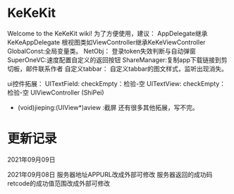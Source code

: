 # KeKeKit

Welcome to the KeKeKit wiki! 为了方便使用，建议： AppDelegate继承KeKeAppDelegate 根视图类如ViewController继承KeKeViewController
GlobalConst:全局变量类。 NetObj： 登录token失效判断与自动弹窗 SuperOneVC:速度配置自定义的返回按钮 ShareManager:复制app下载链接到剪切板，邮件联系作者 自定义tabbar：
自定义tabbar的图文样式，监听出现消失。

ui控件拓展： UITextField:
checkEmpty：检验-空 UITextView:
checkEmpty：检验-空 UIViewController (ShiPei)

- (void)jieping:(UIView*)aview :截屏 还有很多其他拓展，写不完。

# 更新记录

2021年09月09日

2021年09月08日 服务器地址APPURL改成外部可修改 服务器返回的成功码retcode的成功值范围改成外部可修改
